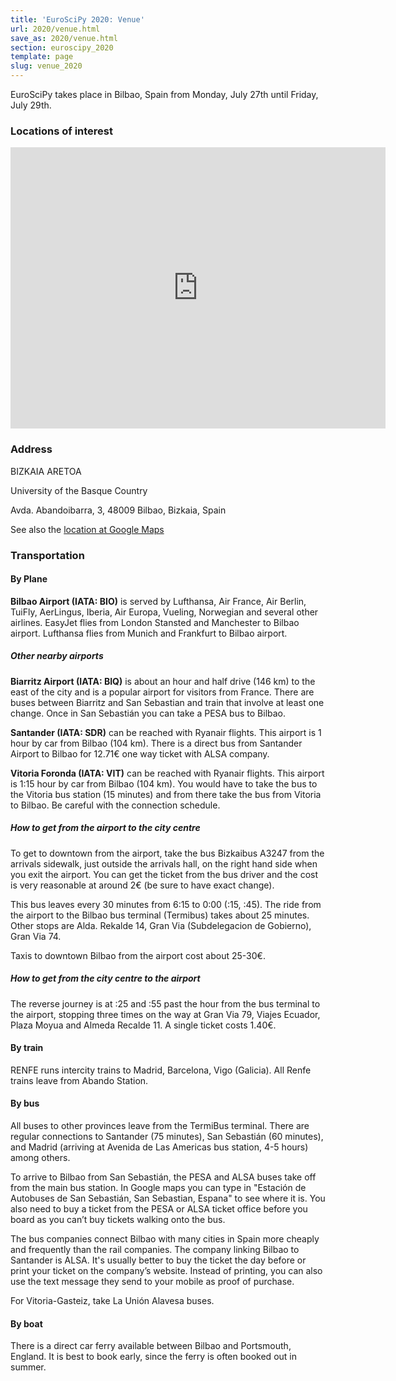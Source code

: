 ```yaml
---
title: 'EuroSciPy 2020: Venue'
url: 2020/venue.html
save_as: 2020/venue.html
section: euroscipy_2020
template: page
slug: venue_2020
---
```


EuroSciPy takes place in Bilbao, Spain from Monday, July 27th until Friday, July 29th.

### Locations of interest

<iframe src="https://www.google.com/maps/embed?pb=!1m18!1m12!1m3!1d2905.186582599108!2d-2.9399186846591627!3d43.26846677913634!2m3!1f0!2f0!3f0!3m2!1i1024!2i768!4f13.1!3m3!1m2!1s0xd4e4fdecdf9dee3%3A0x529de363ac4a9d01!2sBizkaia+Aretoa!5e0!3m2!1sen!2sde!4v1553541204159" width="600" height="450" frameborder="0" style="border:0" allowfullscreen></iframe>
<br />

### Address

BIZKAIA ARETOA

University of the Basque Country

Avda. Abandoibarra, 3, 48009 Bilbao, Bizkaia, Spain

See also the [location at Google Maps](https://goo.gl/maps/qTCWw8cEdoN2)

### Transportation

#### By Plane

**Bilbao Airport (IATA: BIO)** is served by Lufthansa, Air France, Air Berlin, TuiFly, AerLingus, Iberia, Air Europa, Vueling, Norwegian and several other airlines.
EasyJet flies from London Stansted and Manchester to Bilbao airport.
Lufthansa flies from Munich and Frankfurt to Bilbao airport.

##### Other nearby airports

**Biarritz Airport (IATA: BIQ)** is about an hour and half drive (146 km) to the east of the city and is a popular airport for visitors from France. There are buses between Biarritz and San Sebastian and train that involve at least one change. Once in San Sebastián you can take a PESA bus to Bilbao.

**Santander (IATA: SDR)** can be reached with Ryanair flights. This airport is 1 hour by car from Bilbao (104 km). There is a direct bus from Santander Airport to Bilbao for 12.71€ one way ticket with ALSA company.

**Vitoria Foronda (IATA: VIT)** can be reached with Ryanair flights. This airport is 1:15 hour by car from Bilbao (104 km). You would have to take the bus to the Vitoria bus station (15 minutes) and from there take the bus from Vitoria to Bilbao. Be careful with the connection schedule.

##### How to get from the airport to the city centre

To get to downtown from the airport, take the bus Bizkaibus A3247 from the arrivals sidewalk, just outside the arrivals hall, on the right hand side when you exit the airport. You can get the ticket from the bus driver and the cost is very reasonable at around 2€ (be sure to have exact change).

This bus leaves every 30 minutes from 6:15 to 0:00 (:15, :45). The ride from the airport to the Bilbao bus terminal (Termibus) takes about 25 minutes.
Other stops are Alda. Rekalde 14, Gran Via (Subdelegacion de Gobierno), Gran Via 74.

Taxis to downtown Bilbao from the airport cost about 25-30€.

##### How to get from the city centre to the airport

The reverse journey is at :25 and :55 past the hour from the bus terminal to the airport, stopping three times on the way at Gran Via 79, Viajes Ecuador, Plaza Moyua and Almeda Recalde 11. A single ticket costs 1.40€.

#### By train

RENFE runs intercity trains to Madrid, Barcelona, Vigo (Galicia). All Renfe trains leave from Abando Station.

#### By bus

All buses to other provinces leave from the TermiBus terminal. There are regular connections to Santander (75 minutes), San Sebastián (60 minutes), and Madrid (arriving at Avenida de Las Americas bus station, 4-5 hours) among others.

To arrive to Bilbao from San Sebastián, the PESA and ALSA buses take off from the main bus station. In Google maps you can type in "Estación de Autobuses de San Sebastián, San Sebastian, Espana" to see where it is. You also need to buy a ticket from the PESA or ALSA ticket office before you board as you can’t buy tickets walking onto the bus.

The bus companies connect Bilbao with many cities in Spain more cheaply and frequently than the rail companies. The company linking Bilbao to Santander is ALSA. It's usually better to buy the ticket the day before or print your ticket on the company’s website. Instead of printing, you can also use the text message they send to your mobile as proof of purchase.

For Vitoria-Gasteiz, take La Unión Alavesa buses.

#### By boat

There is a direct car ferry available between Bilbao and Portsmouth, England. It is best to book early, since the ferry is often booked out in summer.
